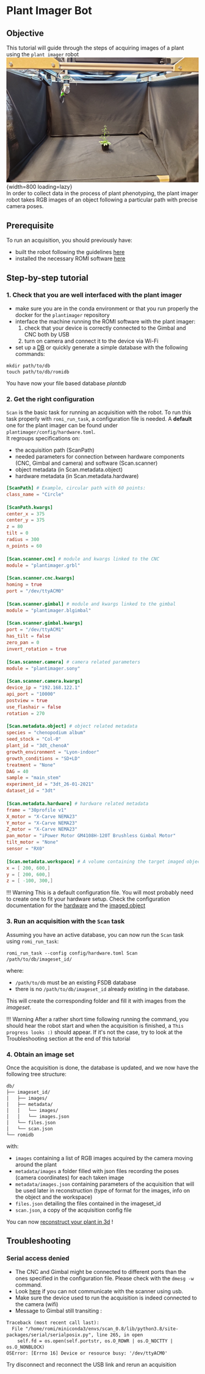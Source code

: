 Plant Imager Bot
===

## Objective

This tutorial will guide through the steps of acquiring images of a plant using the `plant imager` robot  
![Dense Colmap reconstruction](../../assets/images/plant_imager.jpg){width=800 loading=lazy}  
In order to collect data in the process of plant phenotyping, the plant imager robot takes RGB images of an object following a particular path with precise camera poses.

## Prerequisite

To run an acquisition, you should previously have:

* built the robot following the guidelines [here](../build/index.md)
* installed the necessary ROMI software [here](../install/plant_imager_setup.md)

## Step-by-step tutorial

### 1. Check that you are well interfaced with the plant imager

- make sure you are in the conda environment or that you run properly the docker for the `plantimager` repository
- interface the machine running the ROMI software with the plant imager:
    1. check that your device is correctly connected to the Gimbal and CNC both by USB
    2. turn on camera and connect it to the device via Wi-Fi
- set up a [DB](../user_guide/data.md) or quickly generate a simple database with the following commands:

```shell
mkdir path/to/db
touch path/to/db/romidb
```

You have now your file based database *plantdb*

### 2. Get the right configuration

`Scan` is the basic task for running an acquisition with the robot.
To run this task properly with `romi_run_task`, a configuration file is needed.
A **default** one for the plant imager can be found under `plantimager/config/hardware.toml`.  
It regroups specifications on:

- the acquisition path (ScanPath)
- needed parameters for connection between hardware components (CNC, Gimbal and camera) and software (Scan.scanner)
- object metadata (in Scan.metadata.object)
- hardware metadata (in Scan.metadata.hardware)

```toml
[ScanPath] # Example, circular path with 60 points:
class_name = "Circle"

[ScanPath.kwargs]
center_x = 375
center_y = 375
z = 80
tilt = 0
radius = 300
n_points = 60

[Scan.scanner.cnc] # module and kwargs linked to the CNC
module = "plantimager.grbl"

[Scan.scanner.cnc.kwargs]
homing = true
port = "/dev/ttyACM0"

[Scan.scanner.gimbal] # module and kwargs linked to the gimbal
module = "plantimager.blgimbal"

[Scan.scanner.gimbal.kwargs]
port = "/dev/ttyACM1"
has_tilt = false
zero_pan = 0
invert_rotation = true

[Scan.scanner.camera] # camera related parameters
module = "plantimager.sony"

[Scan.scanner.camera.kwargs]
device_ip = "192.168.122.1"
api_port = "10000"
postview = true
use_flashair = false
rotation = 270

[Scan.metadata.object] # object related metadata
species = "chenopodium album"
seed_stock = "Col-0"
plant_id = "3dt_chenoA"
growth_environment = "Lyon-indoor"
growth_conditions = "SD+LD"
treatment = "None"
DAG = 40
sample = "main_stem"
experiment_id = "3dt_26-01-2021"
dataset_id = "3dt"

[Scan.metadata.hardware] # hardware related metadata
frame = "30profile v1"
X_motor = "X-Carve NEMA23"
Y_motor = "X-Carve NEMA23"
Z_motor = "X-Carve NEMA23"
pan_motor = "iPower Motor GM4108H-120T Brushless Gimbal Motor"
tilt_motor = "None"
sensor = "RX0"

[Scan.metadata.workspace] # A volume containing the target imaged object
x = [ 200, 600,]
y = [ 200, 600,]
z = [ -100, 300,]
```

!!! Warning
    This is a default configuration file.
    You will most probably need to create one to fit your hardware setup.
    Check the configuration documentation for the [hardware](../metadata/hardware_metadata.md) and the [imaged object](../metadata/biological_metadata.md)

### 3. Run an acquisition with the `Scan` task

Assuming you have an active database, you can now run the `Scan` task using `romi_run_task`:

```shell
romi_run_task --config config/hardware.toml Scan /path/to/db/imageset_id/
```

where:

- `/path/to/db` must be an existing FSDB database
- there is no `/path/to/db/imageset_id` already existing in the database.

This will create the corresponding folder and fill it with images from the _imageset_.

!!! Warning
    After a rather short time following running the command, you should hear the robot start and when the acquisition is finished, a `This progress looks :)` should appear.
    If it's not the case, try to look at the Troubleshooting section at the end of this tutorial

### 4. Obtain an image set

Once the acquisition is done, the database is updated, and we now have the following tree structure:

```
db/
├── imageset_id/
│   ├── images/
│   ├── metadata/
│   │   └── images/
│   │   └── images.json
│   └── files.json
│   └── scan.json
└── romidb
```

with:

- `images` containing a list of RGB images acquired by the camera moving around the plant
- `metadata/images` a folder filled with json files recording the poses (camera coordinates) for each taken image
- `metadata/images.json` containing parameters of the acquisition that will be used later in reconstruction (type of format for the images, info on the object and the workspace)
- `files.json` detailing the files contained in the imageset_id
- `scan.json`, a copy of the acquisition config file

You can now [reconstruct your plant in 3d](reconstruct_scan.md) !

## Troubleshooting

### Serial access denied

* The CNC and Gimbal might be connected to different ports than the ones specified in the configuration file. Please check with the `dmesg -w` command.
* Look [here](../build/troubleshooting.md#serial-access-denied) if you can not communicate with the scanner using usb.
* Make sure the device used to run the acquisition is indeed connected to the camera (wifi)
* Message to Gimbal still transiting :

```shell
Traceback (most recent call last):
  File "/home/romi/miniconda3/envs/scan_0.8/lib/python3.8/site-packages/serial/serialposix.py", line 265, in open
    self.fd = os.open(self.portstr, os.O_RDWR | os.O_NOCTTY | os.O_NONBLOCK)
OSError: [Errno 16] Device or resource busy: '/dev/ttyACM0'
```

Try disconnect and reconnect the USB link and rerun an acquisition
